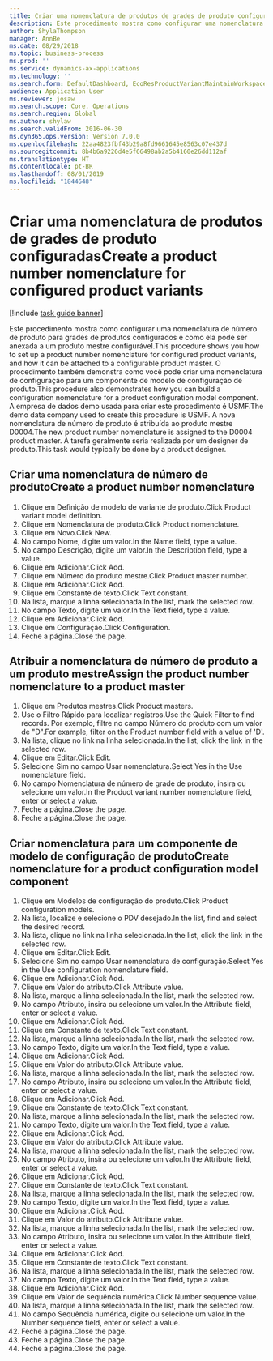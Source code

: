 ```yaml
---
title: Criar uma nomenclatura de produtos de grades de produto configuradas
description: Este procedimento mostra como configurar uma nomenclatura de número de produto para grades de produtos configurados e como ela pode ser anexada a um produto mestre configurável.
author: ShylaThompson
manager: AnnBe
ms.date: 08/29/2018
ms.topic: business-process
ms.prod: ''
ms.service: dynamics-ax-applications
ms.technology: ''
ms.search.form: DefaultDashboard, EcoResProductVariantMaintainWorkspace, EcoResNomenclature, EcoResProductListPage, EcoResProductDetails, PCProductConfigurationModelListPage, PCProductConfigurationModelDetails
audience: Application User
ms.reviewer: josaw
ms.search.scope: Core, Operations
ms.search.region: Global
ms.author: shylaw
ms.search.validFrom: 2016-06-30
ms.dyn365.ops.version: Version 7.0.0
ms.openlocfilehash: 22aa4823fbf43b29a8fd9661645e8563c07e437d
ms.sourcegitcommit: 8b4b6a9226d4e5f66498ab2a5b4160e26dd112af
ms.translationtype: HT
ms.contentlocale: pt-BR
ms.lasthandoff: 08/01/2019
ms.locfileid: "1844648"
---
```

# <a name="create-a-product-number-nomenclature-for-configured-product-variants"></a><span data-ttu-id="2cbfa-103">Criar uma nomenclatura de produtos de grades de produto configuradas</span><span class="sxs-lookup"><span data-stu-id="2cbfa-103">Create a product number nomenclature for configured product variants</span></span>

[!include [task guide banner](../../includes/task-guide-banner.md)]

<span data-ttu-id="2cbfa-104">Este procedimento mostra como configurar uma nomenclatura de número de produto para grades de produtos configurados e como ela pode ser anexada a um produto mestre configurável.</span><span class="sxs-lookup"><span data-stu-id="2cbfa-104">This procedure shows you how to set up a product number nomenclature for configured product variants, and how it can be attached to a configurable product master.</span></span> <span data-ttu-id="2cbfa-105">O procedimento também demonstra como você pode criar uma nomenclatura de configuração para um componente de modelo de configuração de produto.</span><span class="sxs-lookup"><span data-stu-id="2cbfa-105">This procedure also demonstrates how you can build a configuration nomenclature for a product configuration model component.</span></span> <span data-ttu-id="2cbfa-106">A empresa de dados demo usada para criar este procedimento é USMF.</span><span class="sxs-lookup"><span data-stu-id="2cbfa-106">The demo data company used to create this procedure is USMF.</span></span> <span data-ttu-id="2cbfa-107">A nova nomenclatura de número de produto é atribuída ao produto mestre D0004.</span><span class="sxs-lookup"><span data-stu-id="2cbfa-107">The new product number nomenclature is assigned to the D0004 product master.</span></span> <span data-ttu-id="2cbfa-108">A tarefa geralmente seria realizada por um designer de produto.</span><span class="sxs-lookup"><span data-stu-id="2cbfa-108">This task would typically be done by a product designer.</span></span>


## <a name="create-a-product-number-nomenclature"></a><span data-ttu-id="2cbfa-109">Criar uma nomenclatura de número de produto</span><span class="sxs-lookup"><span data-stu-id="2cbfa-109">Create a product number nomenclature</span></span>
1. <span data-ttu-id="2cbfa-110">Clique em Definição de modelo de variante de produto.</span><span class="sxs-lookup"><span data-stu-id="2cbfa-110">Click Product variant model definition.</span></span>
2. <span data-ttu-id="2cbfa-111">Clique em Nomenclatura de produto.</span><span class="sxs-lookup"><span data-stu-id="2cbfa-111">Click Product nomenclature.</span></span>
3. <span data-ttu-id="2cbfa-112">Clique em Novo.</span><span class="sxs-lookup"><span data-stu-id="2cbfa-112">Click New.</span></span>
4. <span data-ttu-id="2cbfa-113">No campo Nome, digite um valor.</span><span class="sxs-lookup"><span data-stu-id="2cbfa-113">In the Name field, type a value.</span></span>
5. <span data-ttu-id="2cbfa-114">No campo Descrição, digite um valor.</span><span class="sxs-lookup"><span data-stu-id="2cbfa-114">In the Description field, type a value.</span></span>
6. <span data-ttu-id="2cbfa-115">Clique em Adicionar.</span><span class="sxs-lookup"><span data-stu-id="2cbfa-115">Click Add.</span></span>
7. <span data-ttu-id="2cbfa-116">Clique em Número do produto mestre.</span><span class="sxs-lookup"><span data-stu-id="2cbfa-116">Click Product master number.</span></span>
8. <span data-ttu-id="2cbfa-117">Clique em Adicionar.</span><span class="sxs-lookup"><span data-stu-id="2cbfa-117">Click Add.</span></span>
9. <span data-ttu-id="2cbfa-118">Clique em Constante de texto.</span><span class="sxs-lookup"><span data-stu-id="2cbfa-118">Click Text constant.</span></span>
10. <span data-ttu-id="2cbfa-119">Na lista, marque a linha selecionada.</span><span class="sxs-lookup"><span data-stu-id="2cbfa-119">In the list, mark the selected row.</span></span>
11. <span data-ttu-id="2cbfa-120">No campo Texto, digite um valor.</span><span class="sxs-lookup"><span data-stu-id="2cbfa-120">In the Text field, type a value.</span></span>
12. <span data-ttu-id="2cbfa-121">Clique em Adicionar.</span><span class="sxs-lookup"><span data-stu-id="2cbfa-121">Click Add.</span></span>
13. <span data-ttu-id="2cbfa-122">Clique em Configuração.</span><span class="sxs-lookup"><span data-stu-id="2cbfa-122">Click Configuration.</span></span>
14. <span data-ttu-id="2cbfa-123">Feche a página.</span><span class="sxs-lookup"><span data-stu-id="2cbfa-123">Close the page.</span></span>

## <a name="assign-the-product-number-nomenclature-to-a-product-master"></a><span data-ttu-id="2cbfa-124">Atribuir a nomenclatura de número de produto a um produto mestre</span><span class="sxs-lookup"><span data-stu-id="2cbfa-124">Assign the product number nomenclature to a product master</span></span>
1. <span data-ttu-id="2cbfa-125">Clique em Produtos mestres.</span><span class="sxs-lookup"><span data-stu-id="2cbfa-125">Click Product masters.</span></span>
2. <span data-ttu-id="2cbfa-126">Use o Filtro Rápido para localizar registros.</span><span class="sxs-lookup"><span data-stu-id="2cbfa-126">Use the Quick Filter to find records.</span></span> <span data-ttu-id="2cbfa-127">Por exemplo, filtre no campo Número do produto com um valor de "D".</span><span class="sxs-lookup"><span data-stu-id="2cbfa-127">For example, filter on the Product number field with a value of 'D'.</span></span>
3. <span data-ttu-id="2cbfa-128">Na lista, clique no link na linha selecionada.</span><span class="sxs-lookup"><span data-stu-id="2cbfa-128">In the list, click the link in the selected row.</span></span>
4. <span data-ttu-id="2cbfa-129">Clique em Editar.</span><span class="sxs-lookup"><span data-stu-id="2cbfa-129">Click Edit.</span></span>
5. <span data-ttu-id="2cbfa-130">Selecione Sim no campo Usar nomenclatura.</span><span class="sxs-lookup"><span data-stu-id="2cbfa-130">Select Yes in the Use nomenclature field.</span></span>
6. <span data-ttu-id="2cbfa-131">No campo Nomenclatura de número de grade de produto, insira ou selecione um valor.</span><span class="sxs-lookup"><span data-stu-id="2cbfa-131">In the Product variant number nomenclature field, enter or select a value.</span></span>
7. <span data-ttu-id="2cbfa-132">Feche a página.</span><span class="sxs-lookup"><span data-stu-id="2cbfa-132">Close the page.</span></span>
8. <span data-ttu-id="2cbfa-133">Feche a página.</span><span class="sxs-lookup"><span data-stu-id="2cbfa-133">Close the page.</span></span>

## <a name="create-nomenclature-for-a-product-configuration-model-component"></a><span data-ttu-id="2cbfa-134">Criar nomenclatura para um componente de modelo de configuração de produto</span><span class="sxs-lookup"><span data-stu-id="2cbfa-134">Create nomenclature for a product configuration model component</span></span>
1. <span data-ttu-id="2cbfa-135">Clique em Modelos de configuração do produto.</span><span class="sxs-lookup"><span data-stu-id="2cbfa-135">Click Product configuration models.</span></span>
2. <span data-ttu-id="2cbfa-136">Na lista, localize e selecione o PDV desejado.</span><span class="sxs-lookup"><span data-stu-id="2cbfa-136">In the list, find and select the desired record.</span></span>
3. <span data-ttu-id="2cbfa-137">Na lista, clique no link na linha selecionada.</span><span class="sxs-lookup"><span data-stu-id="2cbfa-137">In the list, click the link in the selected row.</span></span>
4. <span data-ttu-id="2cbfa-138">Clique em Editar.</span><span class="sxs-lookup"><span data-stu-id="2cbfa-138">Click Edit.</span></span>
5. <span data-ttu-id="2cbfa-139">Selecione Sim no campo Usar nomenclatura de configuração.</span><span class="sxs-lookup"><span data-stu-id="2cbfa-139">Select Yes in the Use configuration nomenclature field.</span></span>
6. <span data-ttu-id="2cbfa-140">Clique em Adicionar.</span><span class="sxs-lookup"><span data-stu-id="2cbfa-140">Click Add.</span></span>
7. <span data-ttu-id="2cbfa-141">Clique em Valor do atributo.</span><span class="sxs-lookup"><span data-stu-id="2cbfa-141">Click Attribute value.</span></span>
8. <span data-ttu-id="2cbfa-142">Na lista, marque a linha selecionada.</span><span class="sxs-lookup"><span data-stu-id="2cbfa-142">In the list, mark the selected row.</span></span>
9. <span data-ttu-id="2cbfa-143">No campo Atributo, insira ou selecione um valor.</span><span class="sxs-lookup"><span data-stu-id="2cbfa-143">In the Attribute field, enter or select a value.</span></span>
10. <span data-ttu-id="2cbfa-144">Clique em Adicionar.</span><span class="sxs-lookup"><span data-stu-id="2cbfa-144">Click Add.</span></span>
11. <span data-ttu-id="2cbfa-145">Clique em Constante de texto.</span><span class="sxs-lookup"><span data-stu-id="2cbfa-145">Click Text constant.</span></span>
12. <span data-ttu-id="2cbfa-146">Na lista, marque a linha selecionada.</span><span class="sxs-lookup"><span data-stu-id="2cbfa-146">In the list, mark the selected row.</span></span>
13. <span data-ttu-id="2cbfa-147">No campo Texto, digite um valor.</span><span class="sxs-lookup"><span data-stu-id="2cbfa-147">In the Text field, type a value.</span></span>
14. <span data-ttu-id="2cbfa-148">Clique em Adicionar.</span><span class="sxs-lookup"><span data-stu-id="2cbfa-148">Click Add.</span></span>
15. <span data-ttu-id="2cbfa-149">Clique em Valor do atributo.</span><span class="sxs-lookup"><span data-stu-id="2cbfa-149">Click Attribute value.</span></span>
16. <span data-ttu-id="2cbfa-150">Na lista, marque a linha selecionada.</span><span class="sxs-lookup"><span data-stu-id="2cbfa-150">In the list, mark the selected row.</span></span>
17. <span data-ttu-id="2cbfa-151">No campo Atributo, insira ou selecione um valor.</span><span class="sxs-lookup"><span data-stu-id="2cbfa-151">In the Attribute field, enter or select a value.</span></span>
18. <span data-ttu-id="2cbfa-152">Clique em Adicionar.</span><span class="sxs-lookup"><span data-stu-id="2cbfa-152">Click Add.</span></span>
19. <span data-ttu-id="2cbfa-153">Clique em Constante de texto.</span><span class="sxs-lookup"><span data-stu-id="2cbfa-153">Click Text constant.</span></span>
20. <span data-ttu-id="2cbfa-154">Na lista, marque a linha selecionada.</span><span class="sxs-lookup"><span data-stu-id="2cbfa-154">In the list, mark the selected row.</span></span>
21. <span data-ttu-id="2cbfa-155">No campo Texto, digite um valor.</span><span class="sxs-lookup"><span data-stu-id="2cbfa-155">In the Text field, type a value.</span></span>
22. <span data-ttu-id="2cbfa-156">Clique em Adicionar.</span><span class="sxs-lookup"><span data-stu-id="2cbfa-156">Click Add.</span></span>
23. <span data-ttu-id="2cbfa-157">Clique em Valor do atributo.</span><span class="sxs-lookup"><span data-stu-id="2cbfa-157">Click Attribute value.</span></span>
24. <span data-ttu-id="2cbfa-158">Na lista, marque a linha selecionada.</span><span class="sxs-lookup"><span data-stu-id="2cbfa-158">In the list, mark the selected row.</span></span>
25. <span data-ttu-id="2cbfa-159">No campo Atributo, insira ou selecione um valor.</span><span class="sxs-lookup"><span data-stu-id="2cbfa-159">In the Attribute field, enter or select a value.</span></span>
26. <span data-ttu-id="2cbfa-160">Clique em Adicionar.</span><span class="sxs-lookup"><span data-stu-id="2cbfa-160">Click Add.</span></span>
27. <span data-ttu-id="2cbfa-161">Clique em Constante de texto.</span><span class="sxs-lookup"><span data-stu-id="2cbfa-161">Click Text constant.</span></span>
28. <span data-ttu-id="2cbfa-162">Na lista, marque a linha selecionada.</span><span class="sxs-lookup"><span data-stu-id="2cbfa-162">In the list, mark the selected row.</span></span>
29. <span data-ttu-id="2cbfa-163">No campo Texto, digite um valor.</span><span class="sxs-lookup"><span data-stu-id="2cbfa-163">In the Text field, type a value.</span></span>
30. <span data-ttu-id="2cbfa-164">Clique em Adicionar.</span><span class="sxs-lookup"><span data-stu-id="2cbfa-164">Click Add.</span></span>
31. <span data-ttu-id="2cbfa-165">Clique em Valor do atributo.</span><span class="sxs-lookup"><span data-stu-id="2cbfa-165">Click Attribute value.</span></span>
32. <span data-ttu-id="2cbfa-166">Na lista, marque a linha selecionada.</span><span class="sxs-lookup"><span data-stu-id="2cbfa-166">In the list, mark the selected row.</span></span>
33. <span data-ttu-id="2cbfa-167">No campo Atributo, insira ou selecione um valor.</span><span class="sxs-lookup"><span data-stu-id="2cbfa-167">In the Attribute field, enter or select a value.</span></span>
34. <span data-ttu-id="2cbfa-168">Clique em Adicionar.</span><span class="sxs-lookup"><span data-stu-id="2cbfa-168">Click Add.</span></span>
35. <span data-ttu-id="2cbfa-169">Clique em Constante de texto.</span><span class="sxs-lookup"><span data-stu-id="2cbfa-169">Click Text constant.</span></span>
36. <span data-ttu-id="2cbfa-170">Na lista, marque a linha selecionada.</span><span class="sxs-lookup"><span data-stu-id="2cbfa-170">In the list, mark the selected row.</span></span>
37. <span data-ttu-id="2cbfa-171">No campo Texto, digite um valor.</span><span class="sxs-lookup"><span data-stu-id="2cbfa-171">In the Text field, type a value.</span></span>
38. <span data-ttu-id="2cbfa-172">Clique em Adicionar.</span><span class="sxs-lookup"><span data-stu-id="2cbfa-172">Click Add.</span></span>
39. <span data-ttu-id="2cbfa-173">Clique em Valor de sequência numérica.</span><span class="sxs-lookup"><span data-stu-id="2cbfa-173">Click Number sequence value.</span></span>
40. <span data-ttu-id="2cbfa-174">Na lista, marque a linha selecionada.</span><span class="sxs-lookup"><span data-stu-id="2cbfa-174">In the list, mark the selected row.</span></span>
41. <span data-ttu-id="2cbfa-175">No campo Sequência numérica, digite ou selecione um valor.</span><span class="sxs-lookup"><span data-stu-id="2cbfa-175">In the Number sequence field, enter or select a value.</span></span>
42. <span data-ttu-id="2cbfa-176">Feche a página.</span><span class="sxs-lookup"><span data-stu-id="2cbfa-176">Close the page.</span></span>
43. <span data-ttu-id="2cbfa-177">Feche a página.</span><span class="sxs-lookup"><span data-stu-id="2cbfa-177">Close the page.</span></span>
44. <span data-ttu-id="2cbfa-178">Feche a página.</span><span class="sxs-lookup"><span data-stu-id="2cbfa-178">Close the page.</span></span>

